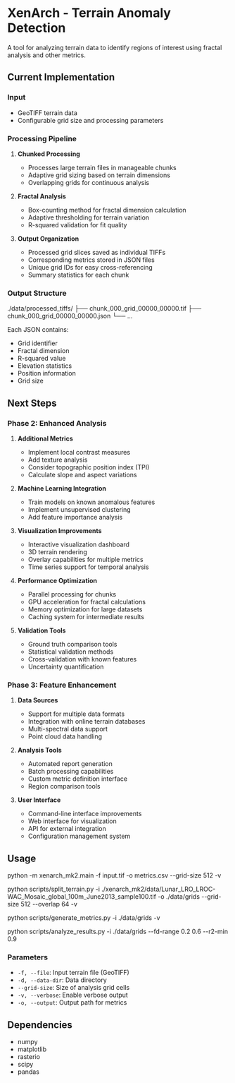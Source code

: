 # XenArch - Terrain Anomaly Detection

A tool for analyzing terrain data to identify regions of interest using fractal analysis and other metrics.

## Current Implementation

### Input
- GeoTIFF terrain data
- Configurable grid size and processing parameters

### Processing Pipeline
1. **Chunked Processing**
   - Processes large terrain files in manageable chunks
   - Adaptive grid sizing based on terrain dimensions
   - Overlapping grids for continuous analysis

2. **Fractal Analysis**
   - Box-counting method for fractal dimension calculation
   - Adaptive thresholding for terrain variation
   - R-squared validation for fit quality

3. **Output Organization**
   - Processed grid slices saved as individual TIFFs
   - Corresponding metrics stored in JSON files
   - Unique grid IDs for easy cross-referencing
   - Summary statistics for each chunk

### Output Structure
./data/processed_tiffs/
├── chunk_000_grid_00000_00000.tif
├── chunk_000_grid_00000_00000.json
└── ...


Each JSON contains:
- Grid identifier
- Fractal dimension
- R-squared value
- Elevation statistics
- Position information
- Grid size

## Next Steps

### Phase 2: Enhanced Analysis
1. **Additional Metrics**
   - Implement local contrast measures
   - Add texture analysis
   - Consider topographic position index (TPI)
   - Calculate slope and aspect variations

2. **Machine Learning Integration**
   - Train models on known anomalous features
   - Implement unsupervised clustering
   - Add feature importance analysis

3. **Visualization Improvements**
   - Interactive visualization dashboard
   - 3D terrain rendering
   - Overlay capabilities for multiple metrics
   - Time series support for temporal analysis

4. **Performance Optimization**
   - Parallel processing for chunks
   - GPU acceleration for fractal calculations
   - Memory optimization for large datasets
   - Caching system for intermediate results

5. **Validation Tools**
   - Ground truth comparison tools
   - Statistical validation methods
   - Cross-validation with known features
   - Uncertainty quantification

### Phase 3: Feature Enhancement
1. **Data Sources**
   - Support for multiple data formats
   - Integration with online terrain databases
   - Multi-spectral data support
   - Point cloud data handling

2. **Analysis Tools**
   - Automated report generation
   - Batch processing capabilities
   - Custom metric definition interface
   - Region comparison tools

3. **User Interface**
   - Command-line interface improvements
   - Web interface for visualization
   - API for external integration
   - Configuration management system

## Usage

python -m xenarch_mk2.main -f input.tif -o metrics.csv --grid-size 512 -v

python scripts/split_terrain.py -i ./xenarch_mk2/data/Lunar_LRO_LROC-WAC_Mosaic_global_100m_June2013_sample100.tif -o ./data/grids --grid-size 512 --overlap 64 -v

python scripts/generate_metrics.py -i ./data/grids -v


python scripts/analyze_results.py -i ./data/grids --fd-range 0.2 0.6 --r2-min 0.9

### Parameters
- `-f, --file`: Input terrain file (GeoTIFF)
- `-d, --data-dir`: Data directory
- `--grid-size`: Size of analysis grid cells
- `-v, --verbose`: Enable verbose output
- `-o, --output`: Output path for metrics

## Dependencies
- numpy
- matplotlib
- rasterio
- scipy
- pandas
